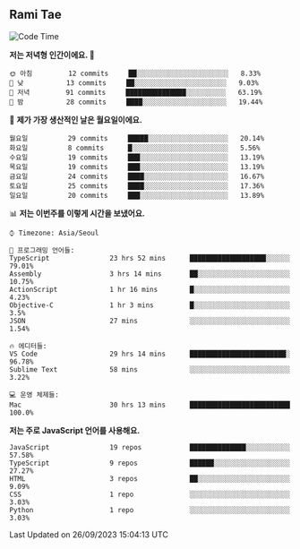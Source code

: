 ## Rami Tae

<!--START_SECTION:waka-->
![Code Time](http://img.shields.io/badge/Code%20Time-1%2C065%20hrs%2046%20mins-blue)

**저는 저녁형 인간이에요. 🦉** 

```text
🌞 아침         12 commits     ██░░░░░░░░░░░░░░░░░░░░░░░   8.33% 
🌆 낮　         13 commits     ██░░░░░░░░░░░░░░░░░░░░░░░   9.03% 
🌃 저녁         91 commits     ███████████████░░░░░░░░░░   63.19% 
🌙 밤　         28 commits     ████░░░░░░░░░░░░░░░░░░░░░   19.44%

```
📅 **제가 가장 생산적인 날은 월요일이에요.** 

```text
월요일          29 commits     █████░░░░░░░░░░░░░░░░░░░░   20.14% 
화요일          8 commits      █░░░░░░░░░░░░░░░░░░░░░░░░   5.56% 
수요일          19 commits     ███░░░░░░░░░░░░░░░░░░░░░░   13.19% 
목요일          19 commits     ███░░░░░░░░░░░░░░░░░░░░░░   13.19% 
금요일          24 commits     ████░░░░░░░░░░░░░░░░░░░░░   16.67% 
토요일          25 commits     ████░░░░░░░░░░░░░░░░░░░░░   17.36% 
일요일          20 commits     ███░░░░░░░░░░░░░░░░░░░░░░   13.89%

```


📊 **저는 이번주를 이렇게 시간을 보냈어요.** 

```text
⌚︎ Timezone: Asia/Seoul

💬 프로그래밍 언어들: 
TypeScript               23 hrs 52 mins      ███████████████████░░░░░░   79.01% 
Assembly                 3 hrs 14 mins       ██░░░░░░░░░░░░░░░░░░░░░░░   10.75% 
ActionScript             1 hr 16 mins        █░░░░░░░░░░░░░░░░░░░░░░░░   4.23% 
Objective-C              1 hr 3 mins         █░░░░░░░░░░░░░░░░░░░░░░░░   3.5% 
JSON                     27 mins             ░░░░░░░░░░░░░░░░░░░░░░░░░   1.54%

🔥 에디터들: 
VS Code                  29 hrs 14 mins      ████████████████████████░   96.78% 
Sublime Text             58 mins             ░░░░░░░░░░░░░░░░░░░░░░░░░   3.22%

💻 운영 체제들: 
Mac                      30 hrs 13 mins      █████████████████████████   100.0%

```

**저는 주로 JavaScript 언어를 사용해요.** 

```text
JavaScript               19 repos            ██████████████░░░░░░░░░░░   57.58% 
TypeScript               9 repos             ██████░░░░░░░░░░░░░░░░░░░   27.27% 
HTML                     3 repos             ██░░░░░░░░░░░░░░░░░░░░░░░   9.09% 
CSS                      1 repo              ░░░░░░░░░░░░░░░░░░░░░░░░░   3.03% 
Python                   1 repo              ░░░░░░░░░░░░░░░░░░░░░░░░░   3.03%

```



 Last Updated on 26/09/2023 15:04:13 UTC
<!--END_SECTION:waka-->
